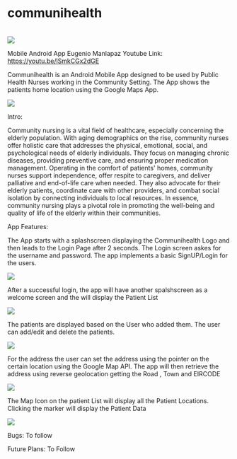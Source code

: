 # communihealth
<br/>
<img src="https://github.com/emanlapaz/communihealth/blob/master/app/src/main/res/drawable/communihealth.png">

<br/>

Mobile Android App
Eugenio Manlapaz
Youtube Link: https://youtu.be/lSmkCGx2dGE

Communihealth is an Android Mobile App designed to be used by Public Health Nurses working in the Community Setting. The App shows the patients home location using the Google Maps App.

<img src="https://github.com/emanlapaz/communihealth/blob/master/app/src/main/res/drawable/login.png">


Intro: 

Community nursing is a vital field of healthcare, especially concerning the elderly population. With aging demographics on the rise, community nurses offer holistic care that addresses the physical, emotional, social, and psychological needs of elderly individuals. They focus on managing chronic diseases, providing preventive care, and ensuring proper medication management. Operating in the comfort of patients' homes, community nurses support independence, offer respite to caregivers, and deliver palliative and end-of-life care when needed. They also advocate for their elderly patients, coordinate care with other providers, and combat social isolation by connecting individuals to local resources. In essence, community nursing plays a pivotal role in promoting the well-being and quality of life of the elderly within their communities.
<br/>

App Features:

The App starts with a splashscreen displaying the Communihealth Logo and then leads to the Login Page after 2 seconds.
The Login screen askes for the username and password. The app implements a basic SignUP/Login for the users.

<img src="https://github.com/emanlapaz/communihealth/blob/master/app/src/main/res/drawable/login.png">

After a successful login, the app will have another spalshscreen as a welcome screen and the will display the Patient List

<img src="https://github.com/emanlapaz/communihealth/blob/master/app/src/main/res/drawable/patient_list_view.png">

The patients are displayed based on the User who added them. The user can add/edit and delete the patients.

<img src="https://github.com/emanlapaz/communihealth/blob/master/app/src/main/res/drawable/add_patient.png">

For the address the user can set the address using the pointer on the certain location using the Google Map API. The app will then retrieve the address using reverse geolocation getting the Road , Town and EIRCODE

<img src="https://github.com/emanlapaz/communihealth/blob/master/app/src/main/res/drawable/patient_address.png">

The Map Icon on the patient List will display all the Patient Locations. Clicking the marker will display the Patient Data

<img src="https://github.com/emanlapaz/communihealth/blob/master/app/src/main/res/drawable/patient_map_card.png">

Bugs: To follow

Future Plans: To Follow













